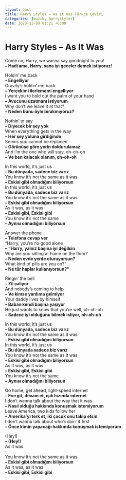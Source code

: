 ```yaml
---
layout: post
title: Harry Styles – As It Was Türkçe Çeviri
categories: [muzik, harrystyles]
date: 2023-12-09 01:21 +0300
---
```


# Harry Styles – As It Was

Come on, Harry, we wanna say goodnight to you! <br>
**– Hadi ama, Harry, sana iyi geceler demek istiyoruz!**

Holdin’ me back <br>
**– Engelliyor <br>**
Gravity’s holdin’ me back <br>
**– Yerçekimi ilerlememi engelliyor <br>**
I want you to hold out the palm of your hand <br>
**– Avucunu uzatmanı istiyorum <br>**
Why don’t we leave it at that? <br>
**– Neden bunu öyle bırakmıyoruz?**

Nothin’ to say <br>
**– Diyecek bir şey yok <br>**
When everything gets in the way <br>
**– Her şey yoluna girdiğinde <br>**
Seems you cannot be replaced <br>
**– Görünüşe göre yerin doldurulamaz <br>**
And I’m the one who will stay, oh-oh-oh <br>
**– Ve ben kalacak olanım, oh-oh-oh**

In this world, it’s just us <br>
**– Bu dünyada, sadece biz varız <br>**
You know it’s not the same as it was <br>
**– Eskisi gibi olmadığını biliyorsun <br>**
In this world, it’s just us <br>
**– Bu dünyada, sadece biz varız <br>**
You know it’s not the same as it was <br>
**– Eskisi gibi olmadığını biliyorsun <br>**
As it was, as it was <br>
**– Eskisi gibi, Eskisi gibi <br>**
You know it’s not the same <br>
**– Aynısı olmadığını biliyorsun <br>**

Answer the phone <br>
**– Telefona cevap ver <br>**
“Harry, you’re no good alone <br>
**– “Harry, yalnız başına iyi değilsin <br>**
Why are you sitting at home on the floor? <br>
**– Neden evde yerde oturuyorsun? <br>**
What kind of pills are you on?” <br>
**– Ne tür haplar kullanıyorsun?” <br>**

Ringin’ the bell <br>
**– Zil çalıyor <br>**
And nobody’s coming to help <br>
**– Ve kimse yardıma gelmiyor <br>**
Your daddy lives by himself <br>
**– Baban kendi başına yaşıyor <br>**
He just wants to know that you’re well, oh-oh-oh <br>
**– Sadece iyi olduğunu bilmek istiyor, oh-oh-oh <br>**

In this world, it’s just us <br>
**– Bu dünyada, sadece biz varız <br>**
You know it’s not the same as it was <br>
**– Eskisi gibi olmadığını biliyorsun <br>**
In this world, it’s just us <br>
**– Bu dünyada sadece biz varız <br>**
You know it’s not the same as it was <br>
**– Eskisi gibi olmadığını biliyorsun <br>**
As it was, as it was <br>
**– Eskisi gibi, Eskisi gibi <br>**
You know it’s not the same <br>
**– Aynısı olmadığını biliyorsun**

Go home, get ahead, light-speed internet <br>
**– Eve git, devam et, ışık hızında internet <br>**
I don’t wanna talk about the way that it was <br>
**– Nasıl olduğu hakkında konuşmak istemiyorum <br>**
Leave America, two kids follow her <br>
**– Amerika’yı terk et, iki çocuk onu takip etsin <br>**
I don’t wanna talk about who’s doin’ it first <br>
**– Önce kimin yapacağı hakkında konuşmak istemiyorum**

(Hey!) <br>
**– (Hey!) <br>**
As it was <br>
**–  <br>**
You know it’s not the same as it was <br>
**– Eskisi gibi olmadığını biliyorsun <br>**
As it was, as it was <br>
**– Eskisi gibi, Eskisi gibi**

